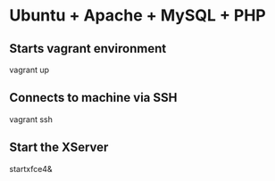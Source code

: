 # Ubuntu + Apache + MySQL + PHP

## Starts vagrant environment
vagrant up

## Connects to machine via SSH
vagrant ssh

## Start the XServer
startxfce4&
